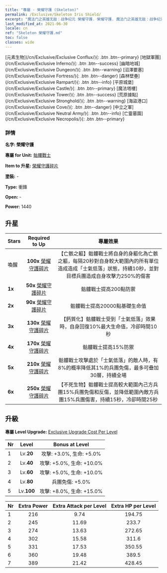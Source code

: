 ```yaml
---
title: "專屬 - 榮耀守護 (Skeleton)"
permalink: /Exclusive/Skeleton Iris Shield/
excerpt: "魔法门之英雄无敌：战争纪元 榮耀守護. 榮耀守護. 魔法门之英雄无敌：战争纪元 專屬 榮耀守護. 骷髏戰士 專屬."
last_modified_at: 2021-06-30
locale: cn
ref: "Skeleton 榮耀守護.md"
toc: false
classes: wide
---
```

 [元素生物](/cn/Exclusive/Exclusive Conflux/){: .btn .btn--primary} [地獄軍團](/cn/Exclusive/Exclusive Inferno/){: .btn .btn--success} [幽暗地城](/cn/Exclusive/Exclusive Dungeon/){: .btn .btn--warning} [沼澤要塞](/cn/Exclusive/Exclusive Fortress/){: .btn .btn--danger} [森林壁壘](/cn/Exclusive/Exclusive Rampart/){: .btn .btn--info} [平原城堡](/cn/Exclusive/Exclusive Castle/){: .btn .btn--primary} [魔法塔樓](/cn/Exclusive/Exclusive Tower/){: .btn .btn--success} [荒原據點](/cn/Exclusive/Exclusive Stronghold/){: .btn .btn--warning} [海盜港口](/cn/Exclusive/Exclusive Cove/){: .btn .btn--danger} [中立之軍](/cn/Exclusive/Exclusive Neutral Army/){: .btn .btn--info} [亡靈墓園](/cn/Exclusive/Exclusive Necropolis/){: .btn .btn--primary} 

### 詳情
 **名字: 榮耀守護** 

 **專屬 for Unit:** [骷髏戰士](/cn/units/Skeleton/) 

 **Item to 升星:** [榮耀守護碎片](/cn/Items/con_913/)

 **塗裝:** -

 **Type:** 衝鋒

 **Open:** -

 **Power:** 1440

## 升星

  |     Stars    |  Required to Up | 專屬效果 |
  |:-------------|:---------------:|:---------------:|
  |  喚醒  | **100x** [榮耀守護碎片](/cn/Items/con_913/) | 【亡骸之軀】骷髏戰士將自身的身軀化為亡骸之軀，每隔20秒對自身較大範圍內的所有單位造成造成「士氣低落」狀態，持續10秒，並對目標兵團造成自身攻擊力250%的傷害 |
  | **1x** <i class="fas fa-star"/> | **50x** [榮耀守護碎片](/cn/Items/con_913/) | 骷髏戰士提高200點防禦 |
  | **2x** <i class="fas fa-star"/> | **90x** [榮耀守護碎片](/cn/Items/con_913/) | 骷髏戰士提高20000點基礎生命值 |
  | **3x** <i class="fas fa-star"/> | **130x** [榮耀守護碎片](/cn/Items/con_913/) | 【鈣質化】骷髏戰士受到「士氣低落」效果時，自身回復10%最大生命值，冷卻時間10秒 |
  | **4x** <i class="fas fa-star"/> | **170x** [榮耀守護碎片](/cn/Items/con_913/) | 骷髏戰士提高15%防禦 |
  | **5x** <i class="fas fa-star"/> | **210x** [榮耀守護碎片](/cn/Items/con_913/) | 骷髏戰士攻擊處於「士氣低落」的敵人時，有8%的概率降低其1%的兵團免傷，最多可疊加30層，持續全場 |
  | **6x** <i class="fas fa-star"/> | **250x** [榮耀守護碎片](/cn/Items/con_913/) | 【不死生物】骷髏戰士提高較大範圍內己方兵團15%兵團免傷和反傷，並降低範圍內敵方兵團15%兵團傷害，持續15秒，冷卻時間25秒 |


## 升級
 **專屬 Level Upgrade:** [Exclusive Upgrade Cost Per Level](/Exclusive/ExclusiveUpgradeCostPerLevel/)

  |  Nr  |   Level  | Bonus at Level |
  |:-----|:--------:|:--------------:|
  | 1 | Lv.**20** | 攻擊: +3.0%, 生命: +5.0% |
  | 2 | Lv.**40** | 攻擊: +5.0%, 生命: +10.0% |
  | 3 | Lv.**60** | 攻擊: +5.0%, 生命: +10.0% |
  | 4 | Lv.**80** | 兵團免傷: +5.0% |
  | 5 | Lv.**100** | 攻擊: +8.0%, 生命: +15.0% |


  |  Nr  |  Extra Power | Extra Attack per Level | Extra HP per Level |
  |:-----|:--------:|:--------:|:--------:|
  | 1 | 216 | 9.74 | 194.75 |
  | 2 | 245 | 11.69 | 233.7 |
  | 3 | 274 | 13.63 | 272.65 |
  | 4 | 302 | 15.58 | 311.6 |
  | 5 | 331 | 17.53 | 350.55 |
  | 6 | 360 | 19.48 | 389.5 |
  | 7 | 389 | 21.42 | 428.45 |


